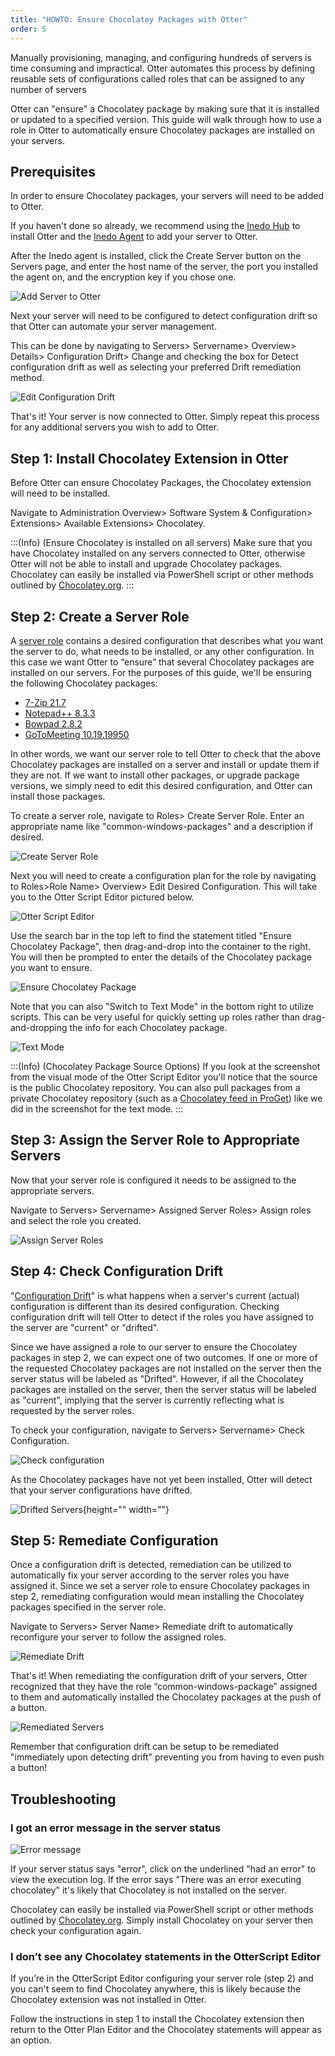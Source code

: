 ```yaml
---
title: "HOWTO: Ensure Chocolatey Packages with Otter"
order: 5
---
```


Manually provisioning, managing, and configuring hundreds of servers is time consuming and impractical. Otter automates this process by defining reusable sets of configurations called roles that can be assigned to any number of servers

Otter can "ensure" a Chocolatey package by making sure that it is installed or updated to a specified version. This guide will walk through how to use a role in Otter to automatically ensure Chocolatey packages are installed on your servers. 

## Prerequisites
In order to ensure Chocolatey packages, your servers will need to be added to Otter. 

If you haven't done so already, we recommend using the [Inedo Hub](/docs/installation/windows/desktophub-overview) to install Otter and the [Inedo Agent](/docs/inedo-agent/inedoagent-overview) to add your server to Otter. 

After the Inedo agent is installed, click the Create Server button on the Servers page, and enter the host name of the server, the port you installed the agent on, and the encryption key if you chose one. 

![Add Server to Otter](/resources/docs/Ensurechocolatey-addserver.png)

Next your server will need to be configured to detect configuration drift so that Otter can automate your server management. 

This can be done by navigating to Servers> Servername> Overview> Details> Configuration Drift> Change and checking the box for Detect configuration drift as well as selecting your preferred Drift remediation method. 

![Edit Configuration Drift](/resources/docs/Ensurechocolatey-editconfigurationdrift%281%29.png)

That's it! Your server is now connected to Otter. Simply repeat this process for any additional servers you wish to add to Otter.

## Step 1: Install Chocolatey Extension in Otter
Before Otter can ensure Chocolatey Packages, the Chocolatey extension will need to be installed.

Navigate to Administration Overview> Software System & Configuration> Extensions> Available Extensions> Chocolatey.

:::(Info) (Ensure Chocolatey is installed on all servers)
Make sure that you have Chocolatey installed on any servers connected to Otter, otherwise Otter will not be able to install and upgrade Chocolatey packages. Chocolatey can easily be installed via PowerShell script or other methods outlined by [Chocolatey.org](https://chocolatey.org/install).
:::

## Step 2: Create a Server Role 
A [server role](/docs/otter/connecting-to-your-servers-with-otter/otter-modeling-infrastructure-server-roles) contains a desired configuration that describes what you want the server to do, what needs to be installed, or any other configuration. In this case we want Otter to “ensure” that several Chocolatey packages are installed on our servers. For the purposes of this guide, we'll be ensuring the following Chocolatey packages:

* [7-Zip 21.7 ](https://community.chocolatey.org/packages/7zip)
*  [Notepad++ 8.3.3](https://community.chocolatey.org/packages/notepadplusplus.install)
*  [Bowpad 2.8.2](https://community.chocolatey.org/packages/bowpad)
*  [GoToMeeting 10.19.19950](https://community.chocolatey.org/packages/gotomeeting)

In other words, we want our server role to tell Otter to check that the above Chocolatey packages are installed on a server and install or update them if they are not. If we want to install other packages, or upgrade package versions, we simply need to edit this desired configuration, and Otter can install those packages.

To create a server role, navigate to Roles> Create Server Role. Enter an appropriate name like "common-windows-packages" and a description if desired. 

![Create Server Role](/resources/docs/ensurechocolatey-createrole.png)

Next you will need to create a configuration plan for the role by navigating to Roles>Role Name> Overview> Edit Desired Configuration. This will take you to the Otter Script Editor pictured below.

![Otter Script Editor](/resources/docs/Otterscript-editor.png)

Use the search bar in the top left to find the statement titled "Ensure Chocolatey Package", then drag-and-drop into the container to the right. You will then be prompted to enter the details of the Chocolatey package you want to ensure.

![Ensure Chocolatey Package](/resources/docs/Otterscript-ensurechocolatey%20package.png)

Note that you can also "Switch to Text Mode" in the bottom right to utilize scripts. This can be very useful for quickly setting up roles rather than drag-and-dropping the info for each Chocolatey package. 

![Text Mode](/resources/docs/Otterscript-texteditor.png)

:::(Info) (Chocolatey Package Source Options)
If you look at the screenshot from the visual mode of the Otter Script Editor you'll notice that the source is the public Chocolatey repository. You can also pull packages from a private Chocolatey repository (such as a [Chocolatey feed in ProGet](/docs/proget/feeds/chocolatey/howto-chocolatey-repository)) like we did in the screenshot for the text mode. 
:::

## Step 3: Assign the Server Role to Appropriate Servers
Now that your server role is configured it needs to be assigned to the appropriate servers.

Navigate to Servers> Servername> Assigned Server Roles> Assign roles and select the role you created. 

![Assign Server Roles](/resources/docs/Ensurechocolatey-assignserverroles.png)


## Step 4: Check Configuration Drift
"[Configuration Drift](/docs/otter/collecting-verifying-configuration/otter-desired-configuration-with-otterscript)" is what happens when a server's current (actual) configuration is different than its desired configuration. Checking configuration drift will tell Otter to detect if the roles you have assigned to the server are "current" or "drifted".

Since we have assigned a role to our server to ensure the Chocolatey packages in step 2, we can expect one of two outcomes. If one or more of the requested Chocolatey packages are not installed on the server then the server status will be labeled as "Drifted". However, if all the Chocolatey packages are installed on the server, then the server status will be labeled as "current", implying that the server is currently reflecting what is requested by the server roles.

To check your configuration, navigate to Servers> Servername> Check Configuration. 

![Check configuration](/resources/docs/ensurechocolatey-checkconfig.png)

As the Chocolatey packages have not yet been installed, Otter will detect that your server configurations have drifted. 

![Drifted Servers](/resources/docs/Ensurechocolatey-serversdrifted.png){height="" width=""}

 ## Step 5: Remediate Configuration
 Once a configuration drift is detected, remediation can be utilized to automatically fix your server according to the server roles you have assigned it. Since we set a server role to ensure Chocolatey packages in step 2, remediating configuration would mean installing the Chocolatey packages specified in the server role. 
 
Navigate to Servers> Server Name> Remediate drift to automatically reconfigure your server to follow the assigned roles.

![Remediate Drift](/resources/docs/EnsureChocolatey-Remediate%20Drift.png)

That's it! When remediating the configuration drift of your servers, Otter recognized that they have the role “common-windows-package” assigned to them and automatically installed the Chocolatey packages at the push of a button. 

![Remediated Servers](/resources/docs/ensurechocolatey-servers%281%29.png)

Remember that configuration drift can be setup to be remediated "immediately upon detecting drift" preventing you from having to even push a button!

## Troubleshooting

### I got an error message in the server status
![Error message](/resources/docs/ensurechocolatey-errormessage.png)

If your server status says "error", click on the underlined "had an error" to view the execution log. If the error says "There was an error executing chocolatey" it's likely that Chocolatey is not installed on the server.  

Chocolatey can easily be installed via PowerShell script or other methods outlined by [Chocolatey.org](https://chocolatey.org/install). Simply install Chocolatey on your server then check your configuration again. 

### I don’t see any Chocolatey statements in the OtterScript Editor

If you’re in the OtterScript Editor configuring your server role (step 2) and you can't seem to find Chocolatey anywhere, this is likely because the Chocolatey extension was not installed in Otter. 

Follow the instructions in step 1 to install the Chocolatey extension then return to the Otter Plan Editor and the Chocolatey statements will appear as an option.  
  